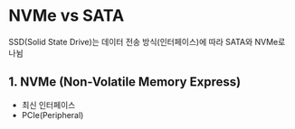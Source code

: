 # NVMe vs SATA
SSD(Solid State Drive)는 데이터 전송 방식(인터페이스)에 따라 SATA와 NVMe로 나뉨

## 1. NVMe (Non-Volatile Memory Express)
- 최신 인터페이스
- PCIe(Peripheral)